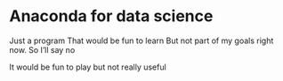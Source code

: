 # Anaconda for data science

Just a program
That would be fun to learn
But not part of my goals right now.
So I’ll say no

It would be fun to play
but not really useful